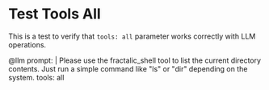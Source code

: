 # Test Tools All

This is a test to verify that `tools: all` parameter works correctly with LLM operations.

@llm
prompt: |
  Please use the fractalic_shell tool to list the current directory contents. 
  Just run a simple command like "ls" or "dir" depending on the system.
tools: all
